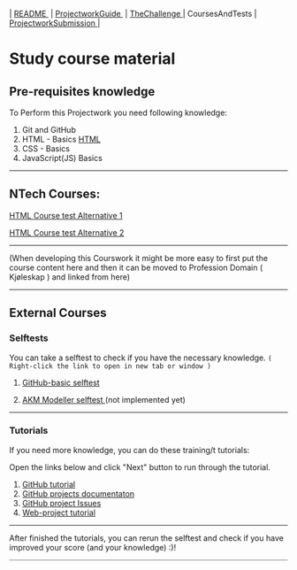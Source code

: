 | [README ](README.md) | [ProjectworkGuide ](ProjectworkGuide.md) | [TheChallenge ](TheChallenge.md) | CoursesAndTests | [ProjectworkSubmission ](ProjectworkSubmission.md) |
 
# Study course material

## Pre-requisites knowledge

To Perform this Projectwork you need following knowledge:

1. Git and GitHub
1. HTML - Basics [HTML](https://github.com/NtechSchool/sp--webapp-study-content/tree/main/web-tech/Web1/html-01/lesson.md)
1. CSS - Basics
1. JavaScript(JS) Basics

---

## NTech Courses: 

[HTML Course test Alternative 1](https://github.com/NtechSchool/sp--webapp-study-content/blob/main/old-Ntech-study/Webtechnology/FrontEnd/01-Web/HTML/html-00/session.md)

[ HTML Course test Alternative 2 ](https://github.com/NtechSchool/sp--webapp-study-content/blob/main/old-Ntech-study/Webtechnology/FrontEnd/01-Web/HTML/html-01/session.md)

---

(When developing this Courswork it might be more easy to first put the course content here and then it can be moved to Profession Domain ( Kjøleskap ) and linked from here)

---

## External Courses

### Selftests

You can take a selftest to check if you have the necessary knowledge. <code>( Right-click the link to open in new tab or window )</code>

1. [GitHub-basic selftest](https://www.w3schools.com/git/git_quiz.asp?remote=github)

5. [AKM Modeller selftest ](https://......) (not implemented yet)

---

### Tutorials

If you need more knowledge, you can do these training/t tutorials:

Open the links below and click "Next" button to run through the tutorial.

1. [GitHub tutorial](https://www.w3schools.com/git/git_intro.asp?remote=github)
1. [GitHub projects documentaton](https://docs.github.com/en/issues/planning-and-tracking-with-projects/learning-about-projects)
1. [GitHub project Issues](https://github.com/features/issues)
1. [Web-project tutorial](https://...)

---

After finished the tutorials, you can rerun the selftest and check if you have improved your score (and your knowledge) :)!

<hr style="background: gray" /> 
